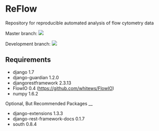 ReFlow
======

Repository for reproducible automated analysis of flow cytometry data

Master branch:
[<img src="https://secure.travis-ci.org/whitews/ReFlow.png?branch=master">](http://travis-ci.org/whitews/ReFlow)

Development branch:
[<img src="https://secure.travis-ci.org/whitews/ReFlow.png?branch=develop">](http://travis-ci.org/whitews/ReFlow)

Requirements
----

* django 1.7
* django-guardian 1.2.0
* djangorestframework 2.3.13
* FlowIO 0.4 (https://github.com/whitews/FlowIO)
* numpy 1.6.2

Optional, But Recommended Packages
__

* django-extensions 1.3.3
* django-rest-framework-docs 0.1.7
* south 0.8.4

